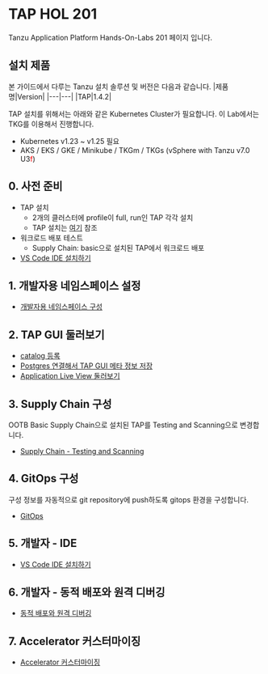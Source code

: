 # TAP HOL 201
Tanzu Application Platform Hands-On-Labs 201 페이지 입니다.

## 설치 제품
본 가이드에서 다루는 Tanzu 설치 솔루션 및 버전은 다음과 같습니다.
|제품명|Version|
|---|---|
|TAP|1.4.2|

TAP 설치를 위해서는 아래와 같은 Kubernetes Cluster가 필요합니다. 이 Lab에서는 TKG를 이용해서 진행합니다.
- Kubernetes v1.23 ~ v1.25 필요
- AKS / EKS / GKE / Minikube / TKGm / TKGs (vSphere with Tanzu v7.0 U3<font color="red">f</font>)


## 0. 사전 준비
- TAP 설치
  - 2개의 클러스터에 profile이 full, run인 TAP 각각 설치
  - TAP 설치는 [여기](./install/install-on-vsphere-hol.md) 참조
- 워크로드 배포 테스트
  - Supply Chain: basic으로 설치된 TAP에서 워크로드 배포
- [VS Code IDE 설치하기](./tap/ide.md)

## 1. 개발자용 네임스페이스 설정
- [개발자용 네임스페이스 구성](./install/dev-namespace.md)

## 2. TAP GUI 둘러보기
- [catalog 등록](./tap/catalog.md)
- [Postgres 연결해서 TAP GUI 메타 정보 저장](./tap/gui-meta.md)
- [Application Live View 둘러보기](./tap/alv.md)

## 3. Supply Chain 구성
OOTB Basic Supply Chain으로 설치된 TAP를 Testing and Scanning으로 변경합니다. 
- [Supply Chain - Testing and Scanning](./tap/ootb-testing-and-scanning.md)

## 4. GitOps 구성
구성 정보를 자동적으로 git repository에 push하도록 gitops 환경을 구성합니다.
- [GitOps](./tap/gitops.md)

## 5. 개발자 - IDE
- [VS Code IDE 설치하기](./tap/ide.md)

## 6. 개발자 - 동적 배포와 원격 디버깅
- [동적 배포와 원격 디버깅](./tap/hotdeploy_debug.md)

## 7. Accelerator 커스터마이징
- [Accelerator 커스터마이징](./tap/accelerator.md)

